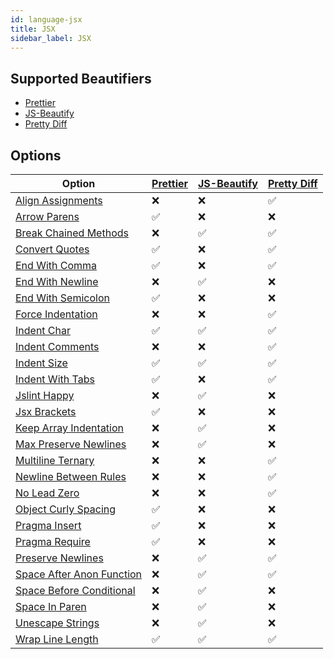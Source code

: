 ```yaml
---
id: language-jsx
title: JSX
sidebar_label: JSX
---
```

## Supported Beautifiers
- [Prettier](/docs/beautifier-prettier.html)
- [JS-Beautify](/docs/beautifier-js-beautify.html)
- [Pretty Diff](/docs/beautifier-pretty-diff.html)
## Options
| Option | [Prettier](/docs/beautifier-prettier.html) | [JS-Beautify](/docs/beautifier-js-beautify.html) | [Pretty Diff](/docs/beautifier-pretty-diff.html) |
| --- | --- | --- | --- |
| [Align Assignments](/docs/option-align-assignments.html) | &#10060; | &#10060; | &#9989; |
| [Arrow Parens](/docs/option-arrow-parens.html) | &#9989; | &#10060; | &#10060; |
| [Break Chained Methods](/docs/option-break-chained-methods.html) | &#10060; | &#9989; | &#9989; |
| [Convert Quotes](/docs/option-convert-quotes.html) | &#9989; | &#10060; | &#9989; |
| [End With Comma](/docs/option-end-with-comma.html) | &#9989; | &#10060; | &#9989; |
| [End With Newline](/docs/option-end-with-newline.html) | &#10060; | &#9989; | &#10060; |
| [End With Semicolon](/docs/option-end-with-semicolon.html) | &#9989; | &#10060; | &#10060; |
| [Force Indentation](/docs/option-force-indentation.html) | &#10060; | &#10060; | &#9989; |
| [Indent Char](/docs/option-indent-char.html) | &#9989; | &#9989; | &#9989; |
| [Indent Comments](/docs/option-indent-comments.html) | &#10060; | &#10060; | &#9989; |
| [Indent Size](/docs/option-indent-size.html) | &#9989; | &#9989; | &#9989; |
| [Indent With Tabs](/docs/option-indent-with-tabs.html) | &#9989; | &#10060; | &#9989; |
| [Jslint Happy](/docs/option-jslint-happy.html) | &#10060; | &#9989; | &#10060; |
| [Jsx Brackets](/docs/option-jsx-brackets.html) | &#9989; | &#10060; | &#10060; |
| [Keep Array Indentation](/docs/option-keep-array-indentation.html) | &#10060; | &#9989; | &#10060; |
| [Max Preserve Newlines](/docs/option-max-preserve-newlines.html) | &#10060; | &#9989; | &#10060; |
| [Multiline Ternary](/docs/option-multiline-ternary.html) | &#10060; | &#10060; | &#9989; |
| [Newline Between Rules](/docs/option-newline-between-rules.html) | &#10060; | &#10060; | &#9989; |
| [No Lead Zero](/docs/option-no-lead-zero.html) | &#10060; | &#10060; | &#9989; |
| [Object Curly Spacing](/docs/option-object-curly-spacing.html) | &#9989; | &#10060; | &#10060; |
| [Pragma Insert](/docs/option-pragma-insert.html) | &#9989; | &#10060; | &#10060; |
| [Pragma Require](/docs/option-pragma-require.html) | &#9989; | &#10060; | &#10060; |
| [Preserve Newlines](/docs/option-preserve-newlines.html) | &#10060; | &#9989; | &#9989; |
| [Space After Anon Function](/docs/option-space-after-anon-function.html) | &#10060; | &#9989; | &#9989; |
| [Space Before Conditional](/docs/option-space-before-conditional.html) | &#10060; | &#9989; | &#10060; |
| [Space In Paren](/docs/option-space-in-paren.html) | &#10060; | &#9989; | &#10060; |
| [Unescape Strings](/docs/option-unescape-strings.html) | &#10060; | &#9989; | &#10060; |
| [Wrap Line Length](/docs/option-wrap-line-length.html) | &#9989; | &#9989; | &#9989; |